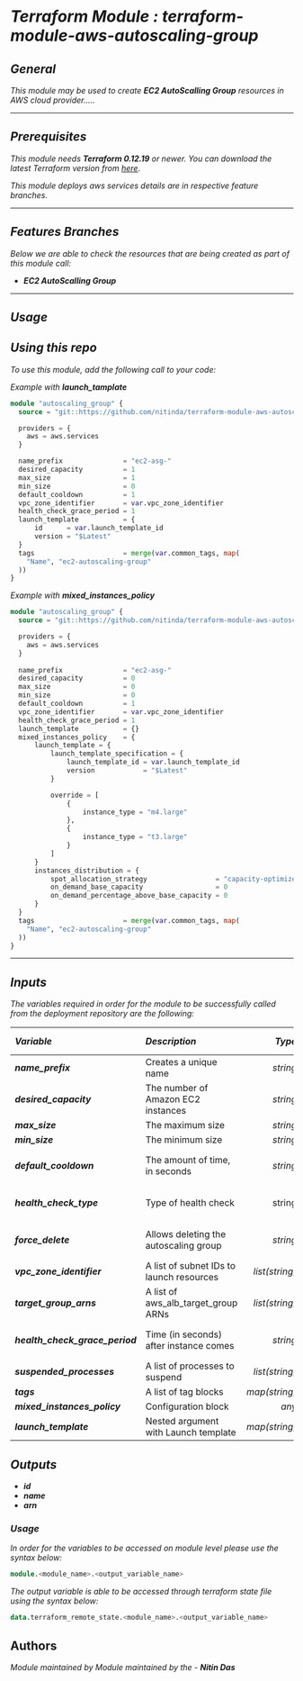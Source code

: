 # _Terraform Module : terraform-module-aws-autoscaling-group_


## _General_

_This module may be used to create_ **_EC2 AutoScalling Group_** _resources in AWS cloud provider....._

---


## _Prerequisites_

_This module needs_ **_Terraform 0.12.19_** _or newer._
_You can download the latest Terraform version from_ [_here_](https://www.terraform.io/downloads.html).

_This module deploys aws services details are in respective feature branches._


---


## _Features Branches_

_Below we are able to check the resources that are being created as part of this module call:_

* **_EC2 AutoScalling Group_**


---

## _Usage_

## _Using this repo_

_To use this module, add the following call to your code:_

_Example with_ **_launch\_tamplate_**

```tf
module "autoscaling_group" {
  source = "git::https://github.com/nitinda/terraform-module-aws-autoscaling-group.git?ref=terraform-12/master"

  providers = {
    aws = aws.services
  }

  name_prefix               = "ec2-asg-"
  desired_capacity          = 1
  max_size                  = 1
  min_size                  = 0
  default_cooldown          = 1
  vpc_zone_identifier       = var.vpc_zone_identifier
  health_check_grace_period = 1
  launch_template           = {
      id      = var.launch_template_id
      version = "$Latest"
  }
  tags                      = merge(var.common_tags, map(
    "Name", "ec2-autoscaling-group"
  ))
}

```

_Example with_ **_mixed\_instances\_policy_**

```tf
module "autoscaling_group" {
  source = "git::https://github.com/nitinda/terraform-module-aws-autoscaling-group.git?ref=terraform-12/master"

  providers = {
    aws = aws.services
  }
  
  name_prefix               = "ec2-asg-"
  desired_capacity          = 0
  max_size                  = 0
  min_size                  = 0
  default_cooldown          = 1
  vpc_zone_identifier       = var.vpc_zone_identifier
  health_check_grace_period = 1
  launch_template           = {}
  mixed_instances_policy    = {
      launch_template = {
          launch_template_specification = {
              launch_template_id = var.launch_template_id
              version            = "$Latest"
          }

          override = [
              {
                  instance_type = "m4.large"
              },
              {
                  instance_type = "t3.large"
              }
          ]
      }
      instances_distribution = {
          spot_allocation_strategy                 = "capacity-optimized"
          on_demand_base_capacity                  = 0
          on_demand_percentage_above_base_capacity = 0
      }
  }
  tags                      = merge(var.common_tags, map(
    "Name", "ec2-autoscaling-group"
  ))
}

```
---

## _Inputs_

_The variables required in order for the module to be successfully called from the deployment repository are the following:_


|**_Variable_** | **_Description_** | **_Type_** | **_Argument Status_** |
|:----|:----|-----:|-----:|
| **_name\_prefix_** | Creates a unique name | _string_ | **_Required_** |
| **_desired\_capacity_** | The number of Amazon EC2 instances | _string_ | **_Required_** |
| **_max\_size_** | The maximum size | _string_ | **_Required_** |
| **_min\_size_** | The minimum size | _string_ | **_Required_** |
| **_default\_cooldown_** | The amount of time, in seconds | _string_ | **_Optional (Default - 60)_** |
| **_health\_check\_type_** | Type of health check | string | **_Optional (Default - EC2)_** |
| **_force\_delete_** | Allows deleting the autoscaling group | _string_ | **_Optional (Default - true)_** |
| **_vpc\_zone\_identifier_** | A list of subnet IDs to launch resources | _list(string)_ | **_Required_** |
| **_target\_group\_arns_** | A list of aws_alb_target_group ARNs | _list(string)_ | **_Optional_** |
| **_health\_check\_grace\_period_** | Time (in seconds) after instance comes | _string_ | **_Optional (Default - 300)_** |
| **_suspended\_processes_** | A list of processes to suspend | _list(string)_ | **_Optional_** |
| **_tags_** | A list of tag blocks | _map(string)_ | **_Required_** |
| **_mixed\_instances\_policy_** | Configuration block | _any_ | **_Optional_** |
| **_launch\_template_** | Nested argument with Launch template | _map(string)_ | **_Required_** |



## _Outputs_

* **_id_**
* **_name_**
* **_arn_**



### _Usage_

_In order for the variables to be accessed on module level please use the syntax below:_

```tf
module.<module_name>.<output_variable_name>
```

_The output variable is able to be accessed through terraform state file using the syntax below:_

```tf
data.terraform_remote_state.<module_name>.<output_variable_name>
```


## Authors
_Module maintained by Module maintained by the -_ **_Nitin Das_**
